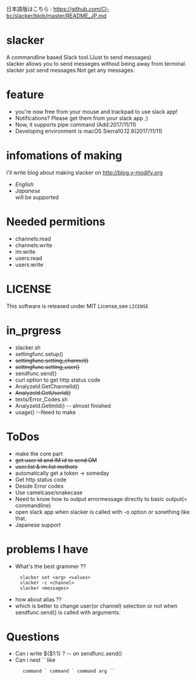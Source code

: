 日本語版はこちら : <https://github.com/Cj-bc/slacker/blob/master/README_JP.md>

# slacker  
 A commandline based Slack tool.(Just to send messages)  
 slacker allows you to send messeges without being away from terminal.  
 slacker just send messages.Not get any messages.
 
# feature  
 * you're now free from your mouse and trackpad to use slack app!
 * Notifications? Please get them from your slack app ;)
 * Now, it supports pipe command (Add:2017/11/11)  
 * Developing environment is macOS Sierra10.12.6(2017/11/11)
# infomations of making  
 I'll write blog about making slacker on <http://blog.y-modify.org>
  * *English*
  * *Japanese*  
 will be supported

# Needed permitions
 * channels:read
 * channels:write
 * im:write
 * users:read
 * users:write

# LICENSE
 This software is released under MIT License,see `LICENSE`

# in_prgress
 * slacker.sh
 * settingfunc.setup()
 * ~~settingfunc.setting_channel()~~
 * ~~settingfunc.setting_user()~~
 * sendfunc.send()
  * curl option to get http status code
 * AnalyzeId.GetChannelId()  
 * ~~AnalyzeId.GetUserId()~~
 * texts/Error_Codes.sh
 * AnalyzeId.GetImId() -- almost finished
 * usage() --Need to make

# ToDos  
 * make the core part
  * ~~get user id and IM id to send DM~~
   * ~~user.list & im.list methots~~
  * automatically get a token   -> someday
  * Get http status code
  * Deside Error codes
  * Use camelcase/snakecase
  * Need to know how to output errormessage directly to basic output(= commandline)
 * open slack app when slacker is called with -o option or sonething like that.
 * Japanese support

# problems I have  
 * What's the best grammer ??
  ```shellscript:examples I'm thinking
       slacker set <arg> <values>
       slacker -c <channel>
       slacker <messages>
  ```
 * how about alias ??
 * which is better to change user(or channel) selection or not when sendfunc.send() is called with arguments.

# Questions
 * Can i write ${$1:1} ?
    -- on sendfunc.send()
 * Can i nest `` like
  ``` shellscript:example nest
        command ` command ` command arg ``
  ```
